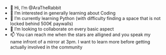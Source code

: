 - 👋 Hi, I’m @AraTheRabbit
- 👀 I’m interested in generally learning about Coding
- 🌱 I’m currently learning Python (with difficulty finding a space that is not locked behind 500€ paywalls)
- 💞️ I’m looking to collaborate on every basic aspect
- 📫 You can reach me when the stars are alligned and you speak my name infront of a mirror at 3pm. I want to learn more before getting actually involved in the community

<!---
AraTheRabbit/AraTheRabbit is a ✨ special ✨ repository because its `README.md` (this file) appears on your GitHub profile.
You can click the Preview link to take a look at your changes.
--->
